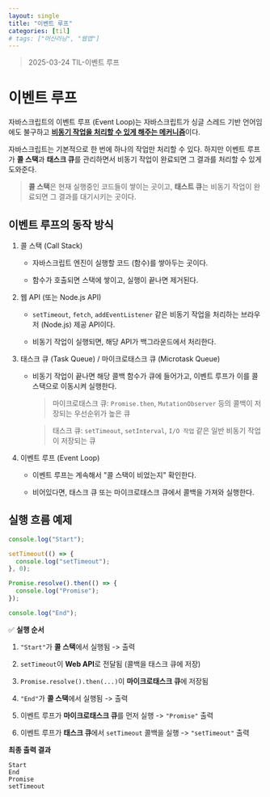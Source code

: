 ```yaml
---
layout: single
title: "이벤트 루프"
categories: [til]
# tags: ["머신러닝", "웹앱"]
---
```


> 2025-03-24 TIL-이벤트 루프

# 이벤트 루프

자바스크립트의 이벤트 루프 (Event Loop)는 자바스크립트가 싱글 스레드 기반 언어임에도 불구하고 <U>**비동기 작업을 처리할 수 있게 해주는 메커니즘**</U>이다.

자바스크립트는 기본적으로 한 번에 하나의 작업만 처리할 수 있다. 하지만 이벤트 루프가 **콜 스택**과 **태스크 큐**를 관리하면서 비동기 작업이 완료되면 그 결과를 처리할 수 있게 도와준다.

> **콜 스택**은 현재 실행중인 코드들이 쌓이는 곳이고, **태스트 큐**는 비동기 작업이 완료되면 그 결과를 대기시키는 곳이다.

## 이벤트 루프의 동작 방식

1. 콜 스택 (Call Stack)

   - 자바스크립트 엔진이 실행할 코드 (함수)를 쌓아두는 곳이다.

   - 함수가 호출되면 스택에 쌓이고, 실행이 끝나면 제거된다.

2. 웹 API (또는 Node.js API)

   - `setTimeout`, `fetch`, `addEventListener` 같은 비동기 작업을 처리하는 브라우저 (Node.js) 제공 API이다.

   - 비동기 작업이 실행되면, 해당 API가 백그라운드에서 처리한다.

3. 태스크 큐 (Task Queue) / 마이크로태스크 큐 (Microtask Queue)

   - 비동기 작업이 끝나면 해당 콜백 함수가 큐에 들어가고, 이벤트 루프가 이를 콜 스택으로 이동시켜 실행한다.

     > 마이크로태스크 큐: `Promise.then`, `MutationObserver` 등의 콜백이 저장되는 우선순위가 높은 큐

     > 태스크 큐: `setTimeout`, `setInterval`, `I/O 작업` 같은 일반 비동기 작업이 저장되는 큐

4. 이벤트 루프 (Event Loop)

   - 이벤트 루프는 계속해서 "콜 스택이 비었는지" 확인한다.

   - 비어있다면, 태스크 큐 또는 마이크로태스크 큐에서 콜백을 가져와 실행한다.

## 실행 흐름 예제

```js
console.log("Start");

setTimeout(() => {
  console.log("setTimeout");
}, 0);

Promise.resolve().then(() => {
  console.log("Promise");
});

console.log("End");
```

✅ **실행 순서**

1. `"Start"`가 **콜 스택**에서 실행됨 -> 출력

2. `setTimeout`이 **Web API**로 전달됨 (콜백을 태스크 큐에 저장)

3. `Promise.resolve().then(...)`이 **마이크로태스크 큐**에 저장됨

4. `"End"`가 **콜 스택**에서 실행됨 -> 출력

5. 이벤트 루프가 **마이크로태스크 큐**를 먼저 실행 -> `"Promise"` 출력

6. 이벤트 루프가 **태스크 큐**에서 `setTimeout` 콜백을 실행 -> `"setTimeout"` 출력

**최종 출력 결과**

```
Start
End
Promise
setTimeout
```
